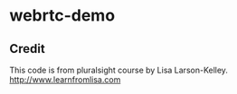 webrtc-demo
===========

Credit
-------
This code is from pluralsight course by Lisa Larson-Kelley. http://www.learnfromlisa.com
